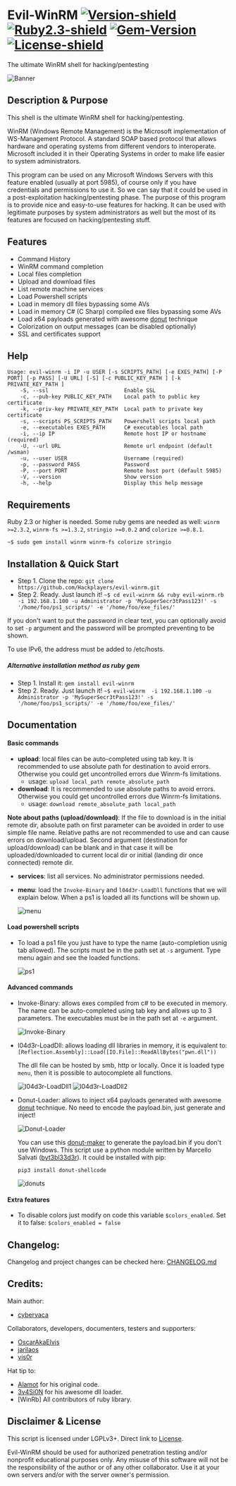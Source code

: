 # Evil-WinRM [![Version-shield]](evil-winrm.rb) [![Ruby2.3-shield]](https://www.ruby-lang.org/en/news/2015/12/25/ruby-2-3-0-released/) [![Gem-Version]](https://rubygems.org/gems/evil-winrm) [![License-shield]](LICENSE)
The ultimate WinRM shell for hacking/pentesting

![Banner](resources/evil-winrm_logo.png)

## Description & Purpose
This shell is the ultimate WinRM shell for hacking/pentesting.

WinRM (Windows Remote Management) is the Microsoft implementation of WS-Management Protocol. A standard SOAP based protocol 
that allows hardware and operating systems from different vendors to interoperate. Microsoft included it in their Operating 
Systems in order to make life easier to system administrators.

This program can be used on any Microsoft Windows Servers with this feature enabled (usually at port 5985), of course only 
if you have credentials and permissions to use it. So we can say that it could be used in a post-exploitation hacking/pentesting 
phase. The purpose of this program is to provide nice and easy-to-use features for hacking. It can be used with legitimate 
purposes by system administrators as well but the most of its features are focused on hacking/pentesting stuff.

## Features
 - Command History
 - WinRM command completion
 - Local files completion
 - Upload and download files
 - List remote machine services
 - Load Powershell scripts
 - Load in memory dll files bypassing some AVs
 - Load in memory C# (C Sharp) compiled exe files bypassing some AVs
 - Load x64 payloads generated with awesome [donut] technique
 - Colorization on output messages (can be disabled optionally)
 - SSL and certificates support

## Help

```
Usage: evil-winrm -i IP -u USER [-s SCRIPTS_PATH] [-e EXES_PATH] [-P PORT] [-p PASS] [-U URL] [-S] [-c PUBLIC_KEY_PATH ] [-k PRIVATE_KEY_PATH ]
    -S, --ssl                        Enable SSL
    -c, --pub-key PUBLIC_KEY_PATH    Local path to public key certificate
    -k, --priv-key PRIVATE_KEY_PATH  Local path to private key certificate
    -s, --scripts PS_SCRIPTS_PATH    Powershell scripts local path
    -e, --executables EXES_PATH      C# executables local path
    -i, --ip IP                      Remote host IP or hostname (required)
    -U, --url URL                    Remote url endpoint (default /wsman)
    -u, --user USER                  Username (required)
    -p, --password PASS              Password
    -P, --port PORT                  Remote host port (default 5985)
    -V, --version                    Show version
    -h, --help                       Display this help message
```

## Requirements
Ruby 2.3 or higher is needed. Some ruby gems are needed as well: `winrm >=2.3.2`, `winrm-fs >=1.3.2`, `stringio >=0.0.2` and `colorize >=0.8.1`.

`~$ sudo gem install winrm winrm-fs colorize stringio`

## Installation & Quick Start
 - Step 1. Clone the repo: `git clone https://github.com/Hackplayers/evil-winrm.git`
 - Step 2. Ready. Just launch it! `~$ cd evil-winrm && ruby evil-winrm.rb -i 192.168.1.100 -u Administrator -p 'MySuperSecr3tPass123!' -s '/home/foo/ps1_scripts/' -e '/home/foo/exe_files/'`

If you don't want to put the password in clear text, you can optionally avoid to set `-p` argument and the password will be prompted preventing to be shown.

To use IPv6, the address must be added to /etc/hosts.

##### Alternative installation method as ruby gem

 - Step 1. Install it: `gem install evil-winrm`
 - Step 2. Ready. Just launch it! `~$ evil-winrm  -i 192.168.1.100 -u Administrator -p 'MySuperSecr3tPass123!' -s '/home/foo/ps1_scripts/' -e '/home/foo/exe_files/'`

## Documentation

#### Basic commands
 - **upload**: local files can be auto-completed using tab key. It is recommended to use absolute path for destination to avoid errors. Otherwise you could get uncontrolled errors due Winrm-fs limitations. 
   - usage: `upload local_path remote_absolute_path`
 - **download**: It is recommended to use absolute paths to avoid errors. Otherwise you could get uncontrolled errors due Winrm-fs limitations.
   - usage: `download remote_absolute_path local_path`
   
 __Note about paths (upload/download)__:
   If the file to download is in the initial remote dir, absolute path on first parameter can be avoided in order to use simple file name.
   Relative paths are not recommended to use and can cause errors on download/upload.
   Second argument (destination for upload/download) can be blank and in that case it will be uploaded/downloaded to current local dir or initial (landing dir once connected) remote dir.
    
 - **services**: list all services. No administrator permissions needed.
 - **menu**: load the `Invoke-Binary` and `l04d3r-LoadDll` functions that we will explain below. When a ps1 is loaded all its functions will be shown up.

   ![menu](resources/image2.png)

#### Load powershell scripts
 - To load a ps1 file you just have to type the name (auto-completion usnig tab allowed). The scripts must be in the path set at `-s` argument. Type menu again and see the loaded functions.

   ![ps1](resources/image7.png)

#### Advanced commands

- Invoke-Binary: allows exes compiled from c# to be executed in memory. The name can be auto-completed using tab key and allows up to 3 parameters. The executables must be in the path set at `-e` argument.

   ![Invoke-Binary](resources/image3.png)


 - l04d3r-LoadDll: allows loading dll libraries in memory, it is equivalent to: `[Reflection.Assembly]::Load([IO.File]::ReadAllBytes("pwn.dll"))`

   The dll file can be hosted by smb, http or locally. Once it is loaded type `menu`, then it is possible to autocomplete all functions.
   
   ![l04d3r-LoadDll1](resources/image4.png)
   ![l04d3r-LoadDll2](resources/image5.png)


 - Donut-Loader: allows to inject x64 payloads generated with awesome [donut] technique. No need to encode the payload.bin, just generate and inject!
 
   ![Donut-Loader](resources/image8.png)

    You can use this [donut-maker] to generate the payload.bin if you don't use Windows.
    This script use a python module written by Marcello Salvati ([byt3bl33d3r]). It could be installed with pip: 
  
      `pip3 install donut-shellcode`
   
      ![donuts](resources/image10.png)


#### Extra features
 - To disable colors just modify on code this variable `$colors_enabled`. Set it to false: `$colors_enabled = false`

## Changelog:
Changelog and project changes can be checked here: [CHANGELOG.md](CHANGELOG.md)

## Credits:
Main author:

 - [cybervaca]

Collaborators, developers, documenters, testers and supporters:

 - [OscarAkaElvis]
 - [jarilaos]
 - [vis0r]

Hat tip to:

 - [Alamot] for his original code.
 - [3v4Si0N] for his awesome dll loader.
 - [WinRb] All contributors of ruby library.
 
## Disclaimer & License
This script is licensed under LGPLv3+. Direct link to [License](LICENSE).

Evil-WinRM should be used for authorized penetration testing and/or nonprofit educational purposes only. 
Any misuse of this software will not be the responsibility of the author or of any other collaborator. 
Use it at your own servers and/or with the server owner's permission.

<!-- Github URLs -->
[cybervaca]: https://github.com/cybervaca
[OscarAkaElvis]: https://github.com/OscarAkaElvis
[jarilaos]: https://github.com/jarilaos
[vis0r]: https://github.com/vmotos
[Alamot]: https://github.com/Alamot
[3v4Si0N]: https://github.com/3v4Si0N/
[donut]: https://github.com/TheWover/donut
[donut-maker]: https://github.com/Hackplayers/Salsa-tools/blob/master/Donut-Maker/donut-maker.py
[byt3bl33d3r]: https://twitter.com/byt3bl33d3r
[WinRM]: https://github.com/WinRb/WinRM/graphs/contributors
<!-- Badges URLs -->
[Version-shield]: https://img.shields.io/badge/version-1.7-blue.svg?style=flat-square&colorA=273133&colorB=0093ee "Latest version"
[Ruby2.3-shield]: https://img.shields.io/badge/ruby-2.3%2B-blue.svg?style=flat-square&colorA=273133&colorB=ff0000 "Ruby 2.3 or later"
[License-shield]: https://img.shields.io/badge/license-LGPL%20v3%2B-blue.svg?style=flat-square&colorA=273133&colorB=bd0000 "LGPL v3+"
[Gem-Version]: https://badge.fury.io/rb/evil-winrm.svg "Ruby gem"
